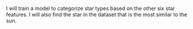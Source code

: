 I will train a model to categorize star types based on the other six star features.
I will also find the star in the dataset that is the most similar to the sun.
